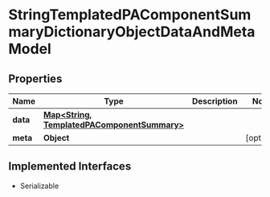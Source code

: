 

# StringTemplatedPAComponentSummaryDictionaryObjectDataAndMetaModel


## Properties

Name | Type | Description | Notes
------------ | ------------- | ------------- | -------------
**data** | [**Map&lt;String, TemplatedPAComponentSummary&gt;**](TemplatedPAComponentSummary.md) |  | 
**meta** | **Object** |  |  [optional]


## Implemented Interfaces

* Serializable


